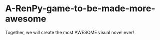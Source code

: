 # A-RenPy-game-to-be-made-more-awesome
Together, we will create the most AWESOME visual novel ever!
